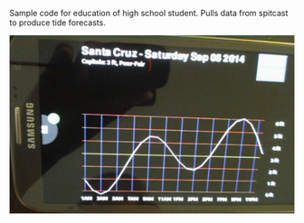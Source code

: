 Sample code for education of high school student.  Pulls data from spitcast to produce tide forecasts.

![Screenshot](screens/tide_chart_screen_shot.png)
